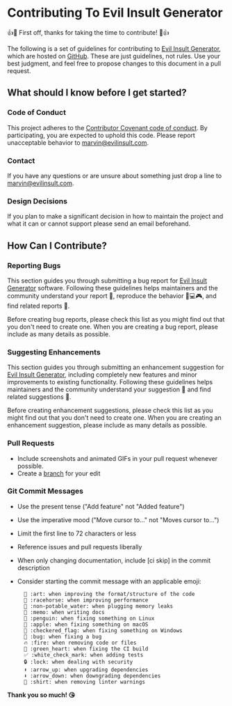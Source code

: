 # Contributing To Evil Insult Generator

👍🎉 First off, thanks for taking the time to contribute! 🎉👍

The following is a set of guidelines for contributing to [Evil Insult Generator](https://evilinsult.com/), which are hosted on [GitHub](https://github.com/EvilInsultGenerator/).
These are just guidelines, not rules. Use your best judgment, and feel free to propose changes to this document in a pull request.

## What should I know before I get started?

### Code of Conduct

This project adheres to the [Contributor Covenant code of conduct](https://contributor-covenant.org/version/1/4/).
By participating, you are expected to uphold this code. Please report unacceptable behavior to [marvin@evilinsult.com](mailto:marvin@evilinsult.com).

### Contact

If you have any questions or are unsure about something just drop a line to [marvin@evilinsult.com](mailto:marvin@evilinsult.com).

### Design Decisions

If you plan to make a significant decision in how to maintain the project and what it can or cannot support please send an email beforehand. 

## How Can I Contribute?

### Reporting Bugs

This section guides you through submitting a bug report for [Evil Insult Generator](https://evilinsult.com/) software. Following these guidelines helps maintainers and the community understand your report 📝, reproduce the behavior 📱💻🎮, and find related reports 🔎.

Before creating bug reports, please check this list as you might find out that you don't need to create one. When you are creating a bug report, please include as many details as possible.

### Suggesting Enhancements

This section guides you through submitting an enhancement suggestion for [Evil Insult Generator](https://evilinsult.com/), including completely new features and minor improvements to existing functionality. Following these guidelines helps maintainers and the community understand your suggestion 📝 and find related suggestions 🔎.

Before creating enhancement suggestions, please check this list as you might find out that you don't need to create one. When you are creating an enhancement suggestion, please include as many details as possible.

### Pull Requests

+ Include screenshots and animated GIFs in your pull request whenever possible.
+ Create a [branch](https://guides.github.com/introduction/flow/) for your edit
    
### Git Commit Messages

+ Use the present tense ("Add feature" not "Added feature")
+ Use the imperative mood ("Move cursor to..." not "Moves cursor to...")
+ Limit the first line to 72 characters or less
+ Reference issues and pull requests liberally
+ When only changing documentation, include [ci skip] in the commit description
+ Consider starting the commit message with an applicable emoji:

        🎨 :art: when improving the format/structure of the code
        🐎 :racehorse: when improving performance
        🚱 :non-potable_water: when plugging memory leaks
        📝 :memo: when writing docs
        🐧 :penguin: when fixing something on Linux
        🍎 :apple: when fixing something on macOS
        🏁 :checkered_flag: when fixing something on Windows
        🐛 :bug: when fixing a bug
        🔥 :fire: when removing code or files
        💚 :green_heart: when fixing the CI build
        ✅ :white_check_mark: when adding tests
        🔒 :lock: when dealing with security
        ⬆️ :arrow_up: when upgrading dependencies
        ⬇️ :arrow_down: when downgrading dependencies
        👕 :shirt: when removing linter warnings
        
        
__Thank you so much! 😘__
